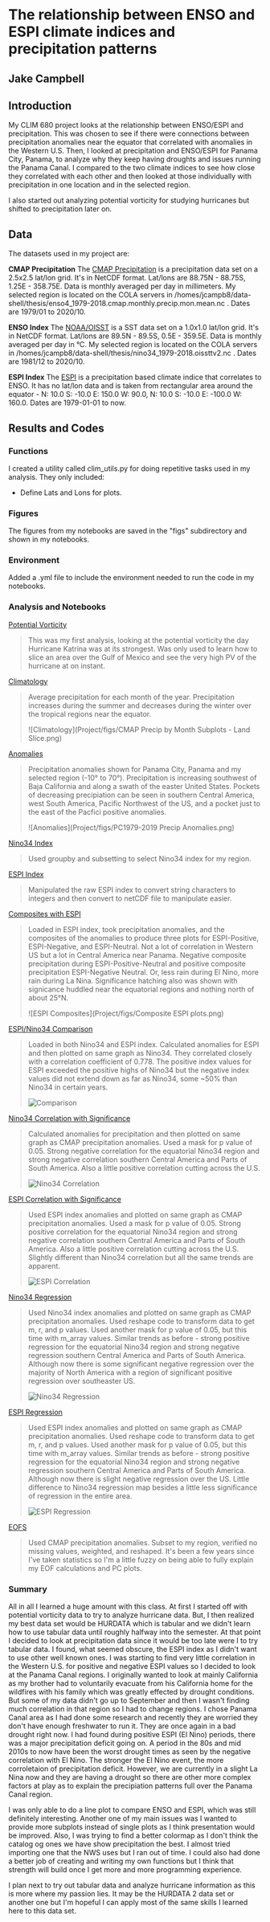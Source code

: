 # The relationship between ENSO and ESPI climate indices and precipitation patterns

## Jake Campbell

## Introduction

My CLIM 680 project looks at the relationship between ENSO/ESPI and precipitation. This was chosen to see if there were connections between precipitation anomalies near the equator that correlated with anomalies in the Western U.S. Then, I looked at precipitation and ENSO/ESPI for Panama City, Panama, to analyze why they keep having droughts and issues running the Panama Canal. I compared to the two climate indices to see how close they correlated with each other and then looked at those individually with precipitation in one location and in the selected region.

I also started out analyzing potential vorticity for studying hurricanes but shifted to precipitation later on.

## Data

The datasets used in my project are:

__CMAP Precipitation__
The [CMAP Precipitation](https://psl.noaa.gov/data/gridded/data.cmap.html) is a precipitation data set on a 2.5x2.5 lat/lon grid. It's in NetCDF format. Lat/lons are 88.75N - 88.75S, 1.25E - 358.75E. Data is monthly averaged per day in millimeters. My selected region is located on the COLA servers in /homes/jcampb8/data-shell/thesis/enso4_1979-2018.cmap.monthly.precip.mon.mean.nc . Dates are 1979/01 to 2020/10.

__ENSO Index__
The [NOAA/OISST](https://kpegion.github.io/COLA-DATASETS-CATALOG/sst.mnmean.nc) is a SST data set on a 1.0x1.0 lat/lon grid. It's in NetCDF format. Lat/lons are 89.5N - 89.5S, 0.5E - 359.5E. Data is monthly averaged per day in °C. My selected region is located on the COLA servers in /homes/jcampb8/data-shell/thesis/nino34_1979-2018.oissttv2.nc . Dates are 1981/12 to 2020/10.

__ESPI Index__
The [ESPI](https://cmr.earthdata.nasa.gov/search/concepts/C1214428057-SCIOPS.html) is a precipitation based climate indice that correlates to ENSO. It has no lat/lon data and is taken from rectangular area around the equator - N: 10.0 S: -10.0 E: 150.0 W: 90.0, N: 10.0 S: -10.0 E: -100.0 W: 160.0. Dates are 1979-01-01 to now.

## Results and Codes

### Functions
I created a utility called clim_utils.py for doing repetitive tasks used in my analysis.
They only included:
* Define Lats and Lons for plots.

### Figures

The figures from my notebooks are saved in the "figs" subdirectory and shown in my notebooks.

### Environment

Added a .yml file to include the environment needed to run the code in my notebooks.

### Analysis and Notebooks

[Potential Vorticity](https://github.com/Jcampbell-8/CLIM-680/blob/master/Project/code%20notebooks/Assignment1-Campbell-PV.ipynb) 

>This was my first analysis, looking at the potential vorticity the day Hurricane Katrina was at its strongest. Was only used to learn how to slice an area over the Gulf of Mexico and see the very high PV of the hurricane at on instant.

[Climatology](https://github.com/Jcampbell-8/CLIM-680/blob/master/Project/code%20notebooks/Assignment2-Campbell.ipynb) 

>Average precipitation for each month of the year. Precipitation increases during the summer and decreases during the winter over the tropical regions near the equator.
>
>![Climatology](Project/figs/CMAP Precip by Month Subplots - Land Slice.png)

[Anomalies](https://github.com/Jcampbell-8/CLIM-680/blob/master/Project/code%20notebooks/Project-Clim%26Anomalies.ipynb) 

>Precipitation anomalies shown for Panama City, Panama and my selected region (-10° to 70°). Precipitation is increasing southwest of Baja California and along a swath of the easter United States. Pockets of decreasing precipiation can be seen in southern Central America, west South America, Pacific Northwest of the US, and a pocket just to the east of the Pacfici positive anomalies.
>
>![Anomalies](Project/figs/PC1979-2019 Precip Anomalies.png)

[Nino34 Index](https://github.com/Jcampbell-8/CLIM-680/blob/master/Project/code%20notebooks/Project-Subsetting-Nino34.ipynb) 

>Used groupby and subsetting to select Nino34 index for my region.


[ESPI Index](https://github.com/Jcampbell-8/CLIM-680/blob/master/Project/code%20notebooks/Project-ConvertEspiToNETCDF.ipynb) 

>Manipulated the raw ESPI index to convert string characters to integers and then convert to netCDF file to manipulate easier.


[Composites with ESPI](https://github.com/Jcampbell-8/CLIM-680/blob/master/Project/code%20notebooks/Assignment3-Campbell.ipynb) 

>Loaded in ESPI index, took precipitation anomalies, and the composites of the anomalies to produce three plots for ESPI-Positive, ESPI-Negative, and ESPI-Neutral. Not a lot of correlation in Western US but a lot in Central America near Panama. Negative composite precipitation during ESPI-Positive-Neutral and positive composite precipitation ESPI-Negative Neutral. Or, less rain during El Nino, more rain during La Nina. Significance hatching also was shown with signicance huddled near the equatorial regions and nothing north of about 25°N.
>
>![ESPI Composites](Project/figs/Composite ESPI plots.png)

[ESPI/Nino34 Comparison](https://github.com/Jcampbell-8/CLIM-680/blob/master/Project/code%20notebooks/Project-Nino%2CESPI%20comparison.ipynb) 

>Loaded in both Nino34 and ESPI index. Calculated anomalies for ESPI and then plotted on same graph as Nino34. They correlated closely with a correlation coefficient of 0.778. The positive index values for ESPI exceeded the positive highs of Nino34 but the negative index values did not extend down as far as Nino34, some ~50% than Nino34 in certain years.
>
>![Comparison](Project/figs/Comparison-ESPI,ENSO.png)

[Nino34 Correlation with Significance](https://github.com/Jcampbell-8/CLIM-680/blob/master/Project/code%20notebooks/Project-Correlation-Nino.ipynb) 

>Calculated anomalies for precipitation and then plotted on same graph as CMAP precipitation anomalies. Used a mask for p value of 0.05. Strong negative correlation for the equatorial Nino34 region and strong negative correlation southern Central America and Parts of South America. Also a little positive correlation cutting across the U.S.
>
>![Nino34 Correlation](Project/figs/Correlaton-ENSO,Precip.png)

[ESPI Correlation with Significance](https://github.com/Jcampbell-8/CLIM-680/blob/master/Project/code%20notebooks/Project-Correlation-ESPI.ipynb) 

>Used ESPI index anomalies and plotted on same graph as CMAP precipitation anomalies. Used a mask for p value of 0.05. Strong positive correlation for the equatorial Nino34 region and strong negative correlation southern Central America and Parts of South America. Also a little positive correlation cutting across the U.S. Slightly different than Nino34 correlation but all the same trends are apparent.
>
>![ESPI Correlation](Project/figs/Correlaton-ESPI,Precip.png)

[Nino34 Regression](https://github.com/Jcampbell-8/CLIM-680/blob/master/Project/code%20notebooks/Project-Regression-Nino.ipynb) 

>Used Nino34 index anomalies and plotted on same graph as CMAP precipitation anomalies. Used reshape code to transform data to get m, r, and p values. Used another mask for p value of 0.05, but this time with m_array values. Similar trends as before - strong positive regression for the equatorial Nino34 region and strong negative regression southern Central America and Parts of South America. Although now there is some significant negative regression over the majority of North America with a region of significant positive regression over southeaster US.
>
>![Nino34 Regression](Project/figs/Regression-ENSO,Precip.png)

[ESPI Regression](https://github.com/Jcampbell-8/CLIM-680/blob/master/Project/code%20notebooks/Project-Regression-ESPI.ipynb) 

>Used ESPI index anomalies and plotted on same graph as CMAP precipitation anomalies. Used reshape code to transform data to get m, r, and p values. Used another mask for p value of 0.05, but this time with m_array values. Similar trends as before - strong positive regression for the equatorial Nino34 region and strong negative regression southern Central America and Parts of South America. Although now there is slight negative regression over the US. Little difference to Nino34 regression map besides a little less significance of regression in the entire area.
>
>![ESPI Regression](Project/figs/Regression-ESPI,Precip.png)

[EOFS](https://github.com/Jcampbell-8/CLIM-680/blob/master/Project/code%20notebooks/Project-EOFs.ipynb) 

>Used CMAP precipitation anomalies. Subset to my region, verified no missing values, weighted, and reshaped. It's been a few years since I've taken statistics so I'm a little fuzzy on being able to fully explain my EOF calculations and PC plots.

### Summary

All in all I learned a huge amount with this class. At first I started off with potential vorticity data to try to analyze hurricane data. But, I then realized my best data set would be HURDATA which is tabular and we didn't learn how to use tabular data until roughly halfway into the semester. At that point I decided to look at precipitation data since it would be too late were I to try tabular data. I found, what seemed obscure, the ESPI index as I didn't want to use other well known ones. I was starting to find very little correlation in the Western U.S. for positive and negative ESPI values so I decided to look at the Panama Canal regions. I originally wanted to look at mainly California as my brother had to voluntarily evacuate from his California home for the wildfires with his family which was greatly effected by drought conditions. But some of my data didn't go up to September and then I wasn't finding much correlation in that region so I had to change regions. I chose Panama Canal area as I had done some research and recently they are worried they don't have enough freshwater to run it. They are once again in a bad drought right now. I had found during positive ESPI (El Nino) periods, there was a major precipitation deficit going on. A period in the 80s and mid 2010s to now have been the worst drought times as seen by the negative correlation with El Nino. The stronger the El Nino event, the more corroletaion of precipitation deficit. However, we are currently in a slight La Nina now and they are having a drought so there are other more complex factors at play as to explain the precipiation patterns full over the Panama Canal region.

I was only able to do a line plot to compare ENSO and ESPI, which was still definitely interesting. Another one of my main issues was I wanted to provide more subplots instead of single plots as I think presentation would be improved. Also, I was trying to find a better colormap as I don't think the catalog og ones we have show precipitation the best. I almost tried importing one that the NWS uses but I ran out of time. I could also had done a better job of creating and writing my own functions but I think that strength will build once I get more and more programming experience.

I plan next to try out tabular data and analyze hurricane information as this is more where my passion lies. It may be the HURDATA 2 data set or another one but I'm hopeful I can apply most of the same skills I learned here to this data set.
